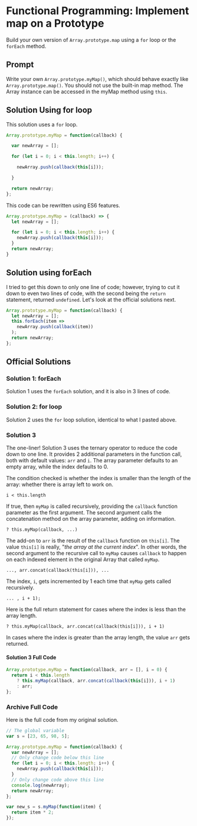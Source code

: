 # Functional Programming: Implement map on a Prototype

Build your own version of `Array.prototype.map` using a `for` loop or the `forEach` method.

## Prompt

Write your own `Array.prototype.myMap()`, which should behave exactly like `Array.prototype.map()`. You should not use the built-in map method. The Array instance can be accessed in the myMap method using `this`.

## Solution Using for loop

This solution uses a `for` loop.

```javascript
Array.prototype.myMap = function(callback) {

  var newArray = [];

  for (let i = 0; i < this.length; i++) {

    newArray.push(callback(this[i]));

  }

  return newArray;
};
```

This code can be rewritten using ES6 features.

```javascript
Array.prototype.myMap = (callback) => {
  let newArray = [];

  for (let i = 0; i < this.length; i++) {
    newArray.push(callback(this[i]));
  }
  return newArray;
}
```

## Solution using forEach

I tried to get this down to only one line of code; however, trying to cut it down to even two lines of code, with the second being the `return` statement, returned `undefined`. Let's look at the official solutions next.

```javascript
Array.prototype.myMap = function(callback) {
  let newArray = [];
  this.forEach(item =>
    newArray.push(callback(item))
  );
  return newArray;
};
```

## Official Solutions

### Solution 1: forEach

Solution 1 uses the `forEach` solution, and it is also in 3 lines of code.

### Solution 2: for loop

Solution 2 uses the `for` loop solution, identical to what I pasted above.

### Solution 3

The one-liner! Solution 3 uses the ternary operator to reduce the code down to one line. It provides 2 additional parameters in the function call, both with default values: `arr` and `i`. The array parameter defaults to an empty array, while the index defaults to 0.

The condition checked is whether the index is smaller than the length of the array: whether there is array left to work on.

`i < this.length `

If true, then `myMap` is called recursively, providing the `callback` function parameter as the first argument. The second argument calls the concatenation method on the array parameter, adding on information.

`? this.myMap(callback, ...)`

The add-on to `arr` is the result of the `callback` function on `this[i]`. The value `this[i]` is really, "*the array at the current index*". In other words, the second argument to the recursive call to `myMap` causes `callback` to happen on each indexed element in the original Array that called `myMap`.

`..., arr.concat(callback(this[i])), ...`

The index, `i`, gets incremented by 1 each time that `myMap` gets called recursively.

`... , i + 1);`

Here is the full return statement for cases where the index is less than the array length.

`? this.myMap(callback, arr.concat(callback(this[i])), i + 1)`

In cases where the index is greater than the array length, the value `arr` gets returned.

#### Solution 3 Full Code

```javascript
Array.prototype.myMap = function(callback, arr = [], i = 0) {
  return i < this.length
    ? this.myMap(callback, arr.concat(callback(this[i])), i + 1)
    : arr;
};
```

### Archive Full Code

Here is the full code from my original solution.

```javascript
// The global variable
var s = [23, 65, 98, 5];

Array.prototype.myMap = function(callback) {
  var newArray = [];
  // Only change code below this line
  for (let i = 0; i < this.length; i++) {
    newArray.push(callback(this[i]));
  }
  // Only change code above this line
  console.log(newArray);
  return newArray;
};

var new_s = s.myMap(function(item) {
  return item * 2;
});
```